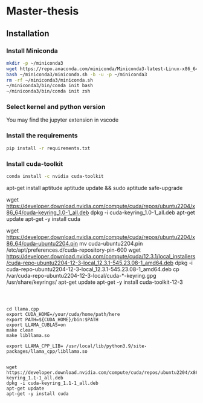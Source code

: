# Master-thesis


## Installation 

### Install Miniconda

```bash
mkdir -p ~/miniconda3
wget https://repo.anaconda.com/miniconda/Miniconda3-latest-Linux-x86_64.sh -O ~/miniconda3/miniconda.sh
bash ~/miniconda3/miniconda.sh -b -u -p ~/miniconda3
rm -rf ~/miniconda3/miniconda.sh
~/miniconda3/bin/conda init bash
~/miniconda3/bin/conda init zsh
```

### Select kernel and python version 
You may find the jupyter extension in vscode 

### Install the requirements
```bash
pip install -r requirements.txt
```

### Install cuda-toolkit
```bash 
conda install -c nvidia cuda-toolkit
```

apt-get install aptitude
aptitude update && sudo aptitude safe-upgrade

wget https://developer.download.nvidia.com/compute/cuda/repos/ubuntu2204/x86_64/cuda-keyring_1.0-1_all.deb
dpkg -i cuda-keyring_1.0-1_all.deb
apt-get update
apt-get -y install cuda

wget https://developer.download.nvidia.com/compute/cuda/repos/ubuntu2204/x86_64/cuda-ubuntu2204.pin
mv cuda-ubuntu2204.pin /etc/apt/preferences.d/cuda-repository-pin-600
wget https://developer.download.nvidia.com/compute/cuda/12.3.1/local_installers/cuda-repo-ubuntu2204-12-3-local_12.3.1-545.23.08-1_amd64.deb
dpkg -i cuda-repo-ubuntu2204-12-3-local_12.3.1-545.23.08-1_amd64.deb
cp /var/cuda-repo-ubuntu2204-12-3-local/cuda-*-keyring.gpg /usr/share/keyrings/
apt-get update
apt-get -y install cuda-toolkit-12-3
```



cd llama.cpp
export CUDA_HOME=/your/cuda/home/path/here
export PATH=${CUDA_HOME}/bin:$PATH
export LLAMA_CUBLAS=on
make clean
make libllama.so

export LLAMA_CPP_LIB= /usr/local/lib/python3.9/site-packages/llama_cpp/libllama.so


wget https://developer.download.nvidia.com/compute/cuda/repos/ubuntu2204/x86_64/cuda-keyring_1.1-1_all.deb
dpkg -i cuda-keyring_1.1-1_all.deb
apt-get update
apt-get -y install cuda